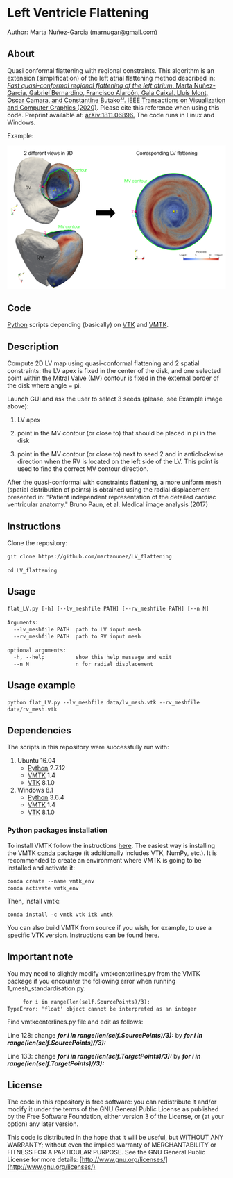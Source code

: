# Left Ventricle Flattening
Author: Marta Nuñez-Garcia (marnugar@gmail.com)

## About
Quasi conformal flattening with regional constraints. This algorithm is an extension (simplification) of the left atrial flattening method described in: [*Fast quasi-conformal regional flattening of the left atrium*. Marta Nuñez-Garcia, Gabriel Bernardino, Francisco Alarcón, Gala Caixal, Lluís Mont, Oscar Camara, and Constantine Butakoff.  IEEE Transactions on Visualization and Computer Graphics (2020)](https://ieeexplore.ieee.org/abstract/document/8959311). Please cite this reference when using this code. Preprint available at: [arXiv:1811.06896.](https://arxiv.org/pdf/1811.06896.pdf) The code runs in Linux and Windows. 

Example:

![Example image](https://github.com/martanunez/LV_flattening/blob/master/example.png)

## Code
[Python](https://www.python.org/) scripts depending (basically) on [VTK](https://vtk.org/) and [VMTK](http://www.vmtk.org/). 

## Description
Compute 2D LV map using quasi-conformal flattening and 2 spatial constraints: the LV apex is fixed in the center of the disk, and one selected point within the Mitral Valve (MV) contour is fixed in the external border of the disk where angle = pi.

Launch GUI and ask the user to select 3 seeds (please, see Example image above):

1. LV apex
    
2. point in the MV contour (or close to) that should be placed in pi in the disk
    
3. point in the MV contour (or close to) next to seed 2 and in anticlockwise direction when the RV is located on the left side of the LV. This point is used to find the correct MV contour direction.

After the quasi-conformal with constraints flattening, a more uniform mesh (spatial distribution of points) is obtained using the radial displacement presented in: "Patient independent representation of the detailed cardiac ventricular anatomy." Bruno Paun, et al. Medical image analysis (2017)

## Instructions
Clone the repository:
```
git clone https://github.com/martanunez/LV_flattening

cd LV_flattening
```

## Usage
```
flat_LV.py [-h] [--lv_meshfile PATH] [--rv_meshfile PATH] [--n N]

Arguments:
  --lv_meshfile PATH  path to LV input mesh
  --rv_meshfile PATH  path to RV input mesh

optional arguments:
  -h, --help          show this help message and exit
  --n N               n for radial displacement
```


## Usage example
```
python flat_LV.py --lv_meshfile data/lv_mesh.vtk --rv_meshfile data/rv_mesh.vtk 

```

## Dependencies
The scripts in this repository were successfully run with:
1. Ubuntu 16.04
    - [Python](https://www.python.org/) 2.7.12
    - [VMTK](http://www.vmtk.org/) 1.4
    - [VTK](https://vtk.org/) 8.1.0
2. Windows 8.1
    - [Python](https://www.python.org/) 3.6.4
    - [VMTK](http://www.vmtk.org/) 1.4
    - [VTK](https://vtk.org/) 8.1.0
  

### Python packages installation
To install VMTK follow the instructions [here](http://www.vmtk.org/download/). The easiest way is installing the VMTK [conda](https://docs.conda.io/en/latest/) package (it additionally includes VTK, NumPy, etc.). It is recommended to create an environment where VMTK is going to be installed and activate it:

```
conda create --name vmtk_env
conda activate vmtk_env
```
Then, install vmtk:
```
conda install -c vmtk vtk itk vmtk
```
<!--Activate the environment when needed using:
```
source activate vmtk_env
```-->
You can also build VMTK from source if you wish, for example, to use a specific VTK version. Instructions can be found [here.](http://www.vmtk.org/download/)

## Important note
You may need to slightly modify vmtkcenterlines.py from the VMTK package if you encounter the following error when running 1_mesh_standardisation.py:

```
     for i in range(len(self.SourcePoints)/3):
TypeError: 'float' object cannot be interpreted as an integer
```

Find vmtkcenterlines.py file and edit as follows:

Line 128: change ***for i in range(len(self.SourcePoints)/3):*** by ***for i in range(len(self.SourcePoints)//3):***

Line 133: change ***for i in range(len(self.TargetPoints)/3):*** by ***for i in range(len(self.TargetPoints)//3):*** 


## License
The code in this repository is free software: you can redistribute it and/or modify it under the terms of the GNU General Public License as published by the Free Software Foundation, either version 3 of the License, or (at your option) any later version.

This code is distributed in the hope that it will be useful, but WITHOUT ANY WARRANTY; without even the implied warranty of MERCHANTABILITY or FITNESS FOR A PARTICULAR PURPOSE. See the GNU General Public License for more details: [http://www.gnu.org/licenses/](http://www.gnu.org/licenses/)
